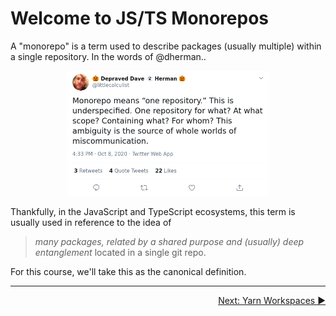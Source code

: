 # Welcome to JS/TS Monorepos

A "monorepo" is a term used to describe packages (usually multiple)
within a single repository. In the words of @dherman..

<p align='center'>
   <img height=200 src="img/dherman-monorepo-1.png" />
</p>

Thankfully, in the JavaScript and TypeScript ecosystems, this
term is usually used in reference to the idea of

> _many packages, related by a shared purpose and (usually) deep entanglement_ located in a single git repo.

For this course, we'll take this as the canonical definition.

---

<p align='right'>
 <a href="./01-yarn-workspaces.md">Next: Yarn Workspaces ▶</a>
</p>
